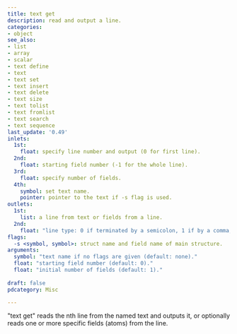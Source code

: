 ```yaml
---
title: text get
description: read and output a line.
categories:
- object
see_also:
- list
- array
- scalar
- text define
- text
- text set
- text insert
- text delete
- text size
- text tolist
- text fromlist
- text search
- text sequence
last_update: '0.49'
inlets:
  1st:
    float: specify line number and output (0 for first line).
  2nd:
    float: starting field number (-1 for the whole line).
  3rd:
    float: specify number of fields.
  4th:
    symbol: set text name.
    pointer: pointer to the text if -s flag is used.
outlets:
  1st:
    list: a line from text or fields from a line.
  2nd:
    float: "line type: 0 if terminated by a semicolon, 1 if by a comma, or 2 if the line number was out of range."
flags:
  -s <symbol, symbol>: struct name and field name of main structure.
arguments:
  symbol: "text name if no flags are given (default: none)."
  float: "starting field number (default: 0)."
  float: "initial number of fields (default: 1)."
  
draft: false
pdcategory: Misc

---
```


"text get" reads the nth line from the named text and outputs it, or optionally reads one or more specific fields (atoms) from the line.
